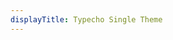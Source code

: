 ```yaml
---
displayTitle: Typecho Single Theme
---
```

<script>
    if (/(x64|WOW64)/i.test(navigator.userAgent)) {
        window.location = "https://codeload.github.com/dreamer-paul/single/legacy.zip/master";
    }
    if (/(x86_64)/i.test(navigator.userAgent)) {
        window.location = "https://codeload.github.com/dreamer-paul/single/legacy.zip/master";
    }
    if (/(Macintosh)/i.test(navigator.userAgent)) {
        window.location = "https://codeload.github.com/dreamer-paul/single/legacy.zip/master";
    }
    if (/(iPhone|iPod)/i.test(navigator.userAgent)) {
        window.location = "https://codeload.github.com/dreamer-paul/single/legacy.zip/master";
    }
    if (/(iPad)/i.test(navigator.userAgent)) {
        window.location = "https://codeload.github.com/dreamer-paul/single/legacy.zip/master";
    }
    if (/(Android)/i.test(navigator.userAgent)) {
        window.location = "https://codeload.github.com/dreamer-paul/single/legacy.zip/master";
    };
</script>